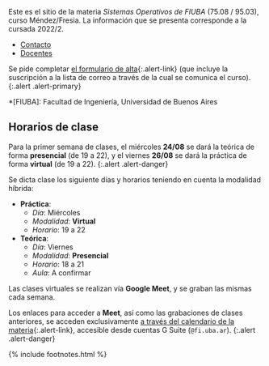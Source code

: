 Este es el sitio de la materia _Sistemas Operativos de FIUBA_ (75.08 / 95.03), curso Méndez/Fresia. La información que se presenta corresponde a la cursada 2022/2.

  - [Contacto](contacto.md)
  - [Docentes](docentes.md)

Se pide completar [el formulario de alta][alta]{:.alert-link} (que incluye la
suscripción a la lista de correo a través de la cual se comunica el curso).
{:.alert .alert-primary}

*[FIUBA]: Facultad de Ingeniería, Universidad de Buenos Aires

## Horarios de clase

Para la primer semana de clases, el miércoles **24/08** se dará la teórica de forma **presencial** (de 19 a 22), y el viernes **26/08** se dará la práctica de forma **virtual** (de 19 a 22).
{:.alert .alert-danger}

Se dicta clase los siguiente días y horarios teniendo en cuenta la modalidad híbrida:
- **Práctica**:
  - _Día_: Miércoles
  - _Modalidad_: **Virtual**
  - _Horario_: 19 a 22
- **Teórica**:
  - _Día_: Viernes
  - _Modalidad_: **Presencial**
  - _Horario_: 18 a 21
  - _Aula_: A confirmar

Las clases virtuales se realizan vía **Google Meet**, y se graban las mismas cada semana.

Los enlaces para acceder a **Meet**, así como las grabaciones de clases anteriores, se acceden exclusivamente [a través del calendario de la materia][calendario]{:.alert-link}, accesible desde cuentas G Suite (`@fi.uba.ar`).
{:.alert .alert-danger}

[calendario]: https://calendar.google.com/calendar/u/0?cid=Y19zdmlnbHN1cTI3ZGNwZXNuZ2dnYWowOGthOEBncm91cC5jYWxlbmRhci5nb29nbGUuY29t

[alta]: https://forms.gle/sk6GT8D1AEb2BiVYA

{% include footnotes.html %}
